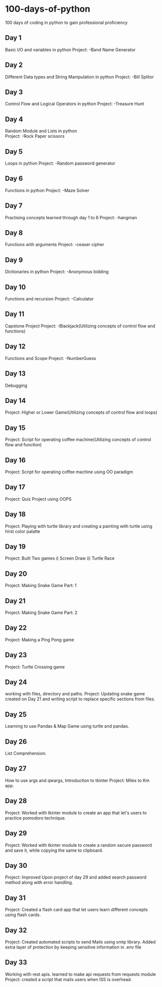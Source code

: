 # 100-days-of-python
100 days of coding in python to gain professional proficiency
## Day 1
Basic I/O and variables in python
Project: -Band Name Generator
## Day 2
Different Data types and String Manipulation in python
Project: -Bill Splitor
## Day 3
Control Flow and Logical Operators in python
Project: -Treasure Hunt
## Day 4
Random Module and Lists in python  
Project: -Rock Paper scissors
## Day 5
Loops in python
Project: -Random password generator
## Day 6
Functions in python
Project: -Maze Solver
## Day 7
Practising concepts learned through day 1 to 6
Project: -hangman
## Day 8
Functions with arguments 
Project: -ceaser cipher
## Day 9
Dictionaries in python
Project: -Anonymous bidding
## Day 10
Functions and recursion
Project: -Calculator
## Day 11
Capstone Project
Project: -Blackjack(Utilizing concepts of control flow and functions)
## Day 12
Functions and Scope
Project: -NumberGuess
## Day 13
Debugging
## Day 14
Project: Higher or Lower Game(Utilizing concepts of control flow and loops)
## Day 15
Project: Script for operating coffee machine(Utilizing concepts of control flow and function)
## Day 16
Project: Script for operating coffee machine using OO paradigm
## Day 17
Project: Quiz Project using OOPS
## Day 18
Project: Playing with turtle library and creating a painting with turtle using hirst color palatte 
## Day 19
Project: Built Two games
i) Screen  Draw
ii) Turtle Race
## Day 20
Project: Making Snake Game Part: 1
## Day 21
Project: Making Snake Game Part: 2
## Day 22
Project: Making a Ping Pong game
## Day 23 
Project: Turtle Crossing game
## Day 24 
working with files, directory and paths. 
Project: Updating snake game created on Day 21 and writing script to replace specific sections from files.
## Day 25
Learning to use Pandas & Map Game using turtle and pandas. 
## Day 26
List Comprehension. 
## Day 27
How to use args and qwargs, Introduction to tkinter
Project: Miles to Km app.
## Day 28
Project: Worked with tkinter module to create an app that let's users to practice pomodoro technique.
## Day 29
Project: Worked with tkinter module to create a random secure password and save it, while copying the same to clipboard.
## Day 30
Project: Improved Upon project of day 29 and added search password method along with error handling.
## Day 31
Project: Created a flash card app that let users learn different concepts using flash cards.
## Day 32
Project: Created automated scripts to send Mails using smtp library. Added extra layer of protection by keeping sensitive information in .env file
## Day 33
Working with rest apis. learned to make api requests from requests module
Project: created a script that mails users when ISS is overhead.